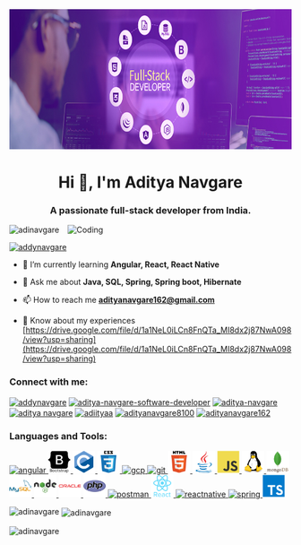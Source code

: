 <div style="text-align: center;">
  <img src="https://raw.githubusercontent.com/anismomin/anismomin/master/fullstack.jpg" alt="MasterHead" width="1000" height="250">
</div>
<h1 align="center">Hi 👋, I'm Aditya Navgare</h1>
<h3 align="center">A passionate full-stack developer from India.</h3>
<img align="right" alt="Coding" src="https://cdn.dribbble.com/users/1162077/screenshots/3848914/programmer.gif"  width="400">

<p align="left"> <img src="https://komarev.com/ghpvc/?username=adinavgare&label=Profile%20views&color=0e75b6&style=flat" alt="adinavgare" /> </p>

<p align="left"> <a href="https://twitter.com/addynavgare" target="blank"><img src="https://img.shields.io/twitter/follow/addynavgare?logo=twitter&style=for-the-badge" alt="addynavgare" /></a> </p>

- 🌱 I’m currently learning **Angular, React, React Native**

- 💬 Ask me about **Java, SQL, Spring, Spring boot, Hibernate**

- 📫 How to reach me **adityanavgare162@gmail.com**

- 📄 Know about my experiences [https://drive.google.com/file/d/1a1NeL0iLCn8FnQTa_MI8dx2j87NwA098/view?usp=sharing](https://drive.google.com/file/d/1a1NeL0iLCn8FnQTa_MI8dx2j87NwA098/view?usp=sharing)

<h3 align="left">Connect with me:</h3>
<p align="left">
<a href="https://twitter.com/addynavgare" target="blank"><img align="center" src="https://raw.githubusercontent.com/rahuldkjain/github-profile-readme-generator/master/src/images/icons/Social/twitter.svg" alt="addynavgare" height="30" width="40" /></a>
<a href="https://linkedin.com/in/aditya-navgare-software-developer" target="blank"><img align="center" src="https://raw.githubusercontent.com/rahuldkjain/github-profile-readme-generator/master/src/images/icons/Social/linked-in-alt.svg" alt="aditya-navgare-software-developer" height="30" width="40" /></a>
<a href="https://stackoverflow.com/users/aditya-navgare" target="blank"><img align="center" src="https://raw.githubusercontent.com/rahuldkjain/github-profile-readme-generator/master/src/images/icons/Social/stack-overflow.svg" alt="aditya-navgare" height="30" width="40" /></a>
<a href="https://fb.com/aditya navgare" target="blank"><img align="center" src="https://raw.githubusercontent.com/rahuldkjain/github-profile-readme-generator/master/src/images/icons/Social/facebook.svg" alt="aditya navgare" height="30" width="40" /></a>
<a href="https://instagram.com/adiityaa" target="blank"><img align="center" src="https://raw.githubusercontent.com/rahuldkjain/github-profile-readme-generator/master/src/images/icons/Social/instagram.svg" alt="adiityaa" height="30" width="40" /></a>
<a href="https://www.youtube.com/c/adityanavgare8100" target="blank"><img align="center" src="https://raw.githubusercontent.com/rahuldkjain/github-profile-readme-generator/master/src/images/icons/Social/youtube.svg" alt="adityanavgare8100" height="30" width="40" /></a>
<a href="https://www.hackerrank.com/adityanavgare162" target="blank"><img align="center" src="https://raw.githubusercontent.com/rahuldkjain/github-profile-readme-generator/master/src/images/icons/Social/hackerrank.svg" alt="adityanavgare162" height="30" width="40" /></a>
</p>

<h3 align="left">Languages and Tools:</h3>
<p align="left"> <a href="https://angular.io" target="_blank" rel="noreferrer"> <img src="https://angular.io/assets/images/logos/angular/angular.svg" alt="angular" width="40" height="40"/> </a> <a href="https://getbootstrap.com" target="_blank" rel="noreferrer"> <img src="https://raw.githubusercontent.com/devicons/devicon/master/icons/bootstrap/bootstrap-plain-wordmark.svg" alt="bootstrap" width="40" height="40"/> </a> <a href="https://www.cprogramming.com/" target="_blank" rel="noreferrer"> <img src="https://raw.githubusercontent.com/devicons/devicon/master/icons/c/c-original.svg" alt="c" width="40" height="40"/> </a> <a href="https://www.w3schools.com/css/" target="_blank" rel="noreferrer"> <img src="https://raw.githubusercontent.com/devicons/devicon/master/icons/css3/css3-original-wordmark.svg" alt="css3" width="40" height="40"/> </a> <a href="https://cloud.google.com" target="_blank" rel="noreferrer"> <img src="https://www.vectorlogo.zone/logos/google_cloud/google_cloud-icon.svg" alt="gcp" width="40" height="40"/> </a> <a href="https://git-scm.com/" target="_blank" rel="noreferrer"> <img src="https://www.vectorlogo.zone/logos/git-scm/git-scm-icon.svg" alt="git" width="40" height="40"/> </a> <a href="https://www.w3.org/html/" target="_blank" rel="noreferrer"> <img src="https://raw.githubusercontent.com/devicons/devicon/master/icons/html5/html5-original-wordmark.svg" alt="html5" width="40" height="40"/> </a> <a href="https://www.java.com" target="_blank" rel="noreferrer"> <img src="https://raw.githubusercontent.com/devicons/devicon/master/icons/java/java-original.svg" alt="java" width="40" height="40"/> </a> <a href="https://developer.mozilla.org/en-US/docs/Web/JavaScript" target="_blank" rel="noreferrer"> <img src="https://raw.githubusercontent.com/devicons/devicon/master/icons/javascript/javascript-original.svg" alt="javascript" width="40" height="40"/> </a> <a href="https://www.linux.org/" target="_blank" rel="noreferrer"> <img src="https://raw.githubusercontent.com/devicons/devicon/master/icons/linux/linux-original.svg" alt="linux" width="40" height="40"/> </a> <a href="https://www.mongodb.com/" target="_blank" rel="noreferrer"> <img src="https://raw.githubusercontent.com/devicons/devicon/master/icons/mongodb/mongodb-original-wordmark.svg" alt="mongodb" width="40" height="40"/> </a> <a href="https://www.mysql.com/" target="_blank" rel="noreferrer"> <img src="https://raw.githubusercontent.com/devicons/devicon/master/icons/mysql/mysql-original-wordmark.svg" alt="mysql" width="40" height="40"/> </a> <a href="https://nodejs.org" target="_blank" rel="noreferrer"> <img src="https://raw.githubusercontent.com/devicons/devicon/master/icons/nodejs/nodejs-original-wordmark.svg" alt="nodejs" width="40" height="40"/> </a> <a href="https://www.oracle.com/" target="_blank" rel="noreferrer"> <img src="https://raw.githubusercontent.com/devicons/devicon/master/icons/oracle/oracle-original.svg" alt="oracle" width="40" height="40"/> </a> <a href="https://www.php.net" target="_blank" rel="noreferrer"> <img src="https://raw.githubusercontent.com/devicons/devicon/master/icons/php/php-original.svg" alt="php" width="40" height="40"/> </a> <a href="https://postman.com" target="_blank" rel="noreferrer"> <img src="https://www.vectorlogo.zone/logos/getpostman/getpostman-icon.svg" alt="postman" width="40" height="40"/> </a> <a href="https://reactjs.org/" target="_blank" rel="noreferrer"> <img src="https://raw.githubusercontent.com/devicons/devicon/master/icons/react/react-original-wordmark.svg" alt="react" width="40" height="40"/> </a> <a href="https://reactnative.dev/" target="_blank" rel="noreferrer"> <img src="https://reactnative.dev/img/header_logo.svg" alt="reactnative" width="40" height="40"/> </a> <a href="https://spring.io/" target="_blank" rel="noreferrer"> <img src="https://www.vectorlogo.zone/logos/springio/springio-icon.svg" alt="spring" width="40" height="40"/> </a> <a href="https://www.typescriptlang.org/" target="_blank" rel="noreferrer"> <img src="https://raw.githubusercontent.com/devicons/devicon/master/icons/typescript/typescript-original.svg" alt="typescript" width="40" height="40"/> </a> </p>

<p><img align="left" src="https://github-readme-stats.vercel.app/api/top-langs?username=adinavgare&show_icons=true&locale=en&layout=compact" alt="adinavgare" /></p>

<p>&nbsp;<img align="center" src="https://github-readme-stats.vercel.app/api?username=adinavgare&show_icons=true&locale=en" alt="adinavgare" /></p>

<p><img align="center" src="https://github-readme-streak-stats.herokuapp.com/?user=adinavgare&" alt="adinavgare" /></p>
